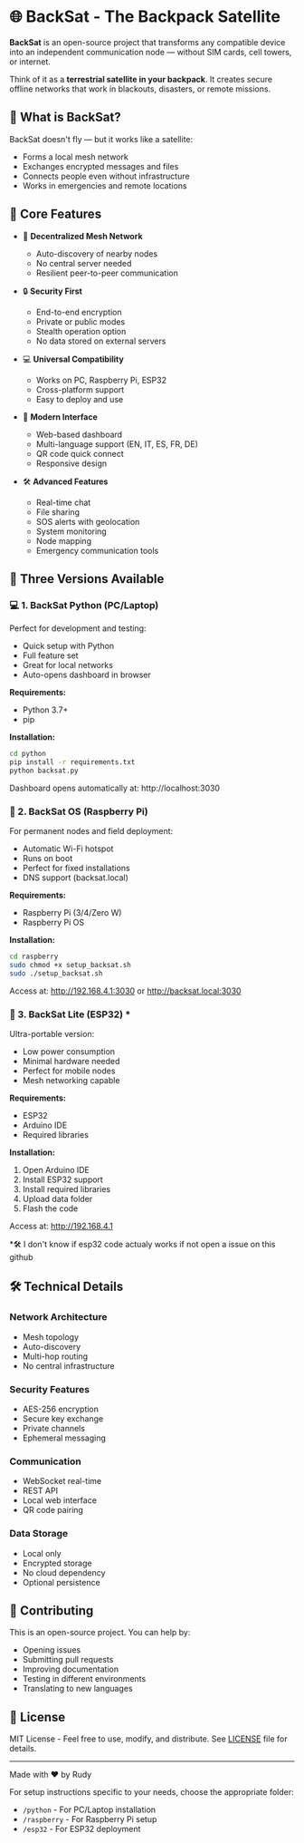 # 🌐 BackSat - The Backpack Satellite

**BackSat** is an open-source project that transforms any compatible device into an independent communication node — without SIM cards, cell towers, or internet.

Think of it as a **terrestrial satellite in your backpack**. It creates secure offline networks that work in blackouts, disasters, or remote missions.

## 📡 What is BackSat?

BackSat doesn't fly — but it works like a satellite:
- Forms a local mesh network
- Exchanges encrypted messages and files
- Connects people even without infrastructure
- Works in emergencies and remote locations

## 🚀 Core Features

- 🔁 **Decentralized Mesh Network**
  - Auto-discovery of nearby nodes
  - No central server needed
  - Resilient peer-to-peer communication

- 🔒 **Security First**
  - End-to-end encryption
  - Private or public modes
  - Stealth operation option
  - No data stored on external servers

- 💻 **Universal Compatibility**
  - Works on PC, Raspberry Pi, ESP32
  - Cross-platform support
  - Easy to deploy and use

- 📱 **Modern Interface**
  - Web-based dashboard
  - Multi-language support (EN, IT, ES, FR, DE)
  - QR code quick connect
  - Responsive design

- 🛠 **Advanced Features**
  - Real-time chat
  - File sharing
  - SOS alerts with geolocation
  - System monitoring
  - Node mapping
  - Emergency communication tools

## 🧩 Three Versions Available

### 💻 1. BackSat Python (PC/Laptop)
Perfect for development and testing:
- Quick setup with Python
- Full feature set
- Great for local networks
- Auto-opens dashboard in browser

**Requirements:**
- Python 3.7+
- pip

**Installation:**
```bash
cd python
pip install -r requirements.txt
python backsat.py
```
Dashboard opens automatically at: http://localhost:3030

### 🍓 2. BackSat OS (Raspberry Pi)
For permanent nodes and field deployment:
- Automatic Wi-Fi hotspot
- Runs on boot
- Perfect for fixed installations
- DNS support (backsat.local)

**Requirements:**
- Raspberry Pi (3/4/Zero W)
- Raspberry Pi OS

**Installation:**
```bash
cd raspberry
sudo chmod +x setup_backsat.sh
sudo ./setup_backsat.sh
```
Access at: http://192.168.4.1:3030 or http://backsat.local:3030

### 📡 3. BackSat Lite (ESP32) *
Ultra-portable version:
- Low power consumption
- Minimal hardware needed
- Perfect for mobile nodes
- Mesh networking capable

**Requirements:**
- ESP32
- Arduino IDE
- Required libraries

**Installation:**
1. Open Arduino IDE
2. Install ESP32 support
3. Install required libraries
4. Upload data folder
5. Flash the code

Access at: http://192.168.4.1

*🛠 I don't know if esp32 code actualy works if not open a issue on this github

## 🛠 Technical Details

### Network Architecture
- Mesh topology
- Auto-discovery
- Multi-hop routing
- No central infrastructure

### Security Features
- AES-256 encryption
- Secure key exchange
- Private channels
- Ephemeral messaging

### Communication
- WebSocket real-time
- REST API
- Local web interface
- QR code pairing

### Data Storage
- Local only
- Encrypted storage
- No cloud dependency
- Optional persistence

## 🤝 Contributing

This is an open-source project. You can help by:
- Opening issues
- Submitting pull requests
- Improving documentation
- Testing in different environments
- Translating to new languages

## 📄 License

MIT License - Feel free to use, modify, and distribute.
See [LICENSE](LICENSE) file for details.

---

Made with ❤️ by Rudy

For setup instructions specific to your needs, choose the appropriate folder:
- `/python` - For PC/Laptop installation
- `/raspberry` - For Raspberry Pi setup
- `/esp32` - For ESP32 deployment 
